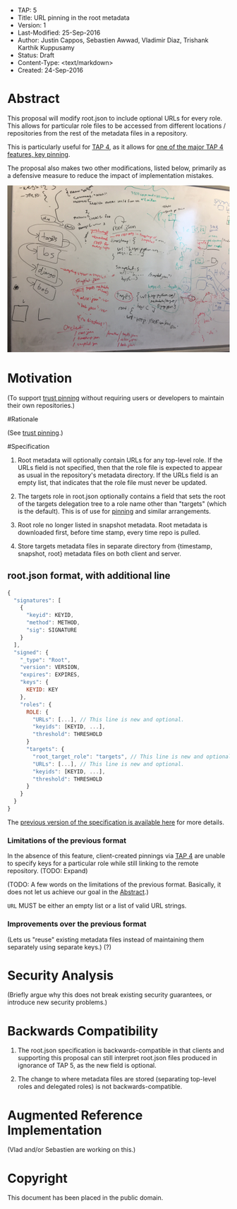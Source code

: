 * TAP: 5
* Title: URL pinning in the root metadata
* Version: 1
* Last-Modified: 25-Sep-2016
* Author: Justin Cappos, Sebastien Awwad, Vladimir Diaz,
          Trishank Karthik Kuppusamy
* Status: Draft
* Content-Type: <text/markdown>
* Created: 24-Sep-2016

# Abstract

This proposal will modify root.json to include optional URLs for every role.
This allows for particular role files to be accessed from different locations /
repositories from the rest of the metadata files in a repository.

This is particularly useful for [TAP 4](tap4.md), as it allows for [one of the major TAP 4 features, key pinning](tap4.md#feature-2-key-pinning).

The proposal also makes two other modifications, listed below, primarily as a defensive measure to reduce the impact of implementation mistakes.

![An example of URL pinning in the root metadata](tap5-1.jpg)

# Motivation

(To support [trust pinning](tap4.md) without requiring users or developers
to maintain their own repositories.)

#Rationale

(See [trust pinning](tap4.md).)

#Specification

1. Root metadata will optionally contain URLs for any top-level role. If the URLs field is not specified, then that the role file is expected to appear as usual in the repository's metadata directory. If the URLs field is an empty list, that indicates that the role file must never be updated.

2. The targets role in root.json optionally contains a field that sets the root of the targets delegation tree to a role name other than "targets" (which is the default). This is of use for [pinning](tap4.md) and similar arrangements.

3. Root role no longer listed in snapshot metadata. Root metadata is
downloaded first, before time stamp, every time repo is pulled.

4. Store targets metadata files in separate directory from {timestamp,
snapshot, root} metadata files on both client and server.


## root.json format, with additional line

```Javascript
{
  "signatures": [
    {
      "keyid": KEYID,
      "method": METHOD,
      "sig": SIGNATURE
    }
  ],
  "signed": {
    "_type": "Root",
    "version": VERSION,
    "expires": EXPIRES,
    "keys": {
      KEYID: KEY
    },
    "roles": {
      ROLE: {
        "URLs": [...], // This line is new and optional.
        "keyids": [KEYID, ...],
        "threshold": THRESHOLD
      }
      "targets": {
        "root_target_role": "targets", // This line is new and optional (default "targets")
        "URLs": [...], // This line is new and optional.
        "keyids": [KEYID, ...],
        "threshold": THRESHOLD
      }
    }
  }
}
```

The [previous version of the specification is available here](https://github.com/theupdateframework/tuf/blob/f57a0bb1a95579094a0324d4153f812a262d15e3/docs/tuf-spec.0.9.txt) for more details.

### Limitations of the previous format

In the absence of this feature, client-created pinnings via [TAP 4](tap4.md) are unable to specify keys for a particular role while still linking to the remote repository. (TODO: Expand)

(TODO: A few words on the limitations of the previous format.
Basically, it does not let us achieve our goal in the [Abstract](#abstract).)

```URL``` MUST be either an empty list or a list of valid URL strings.

### Improvements over the previous format

(Lets us "reuse" existing metadata files instead of maintaining
them separately using separate keys.) (?)

# Security Analysis

(Briefly argue why this does not break existing security guarantees, or
introduce new security problems.)

# Backwards Compatibility

1. The root.json specification is backwards-compatible in that clients and supporting this proposal can still interpret root.json files produced in ignorance of TAP 5, as the new field is optional.

3. The change to where metadata files are stored (separating top-level roles and delegated roles) is not backwards-compatible.

# Augmented Reference Implementation

(Vlad and/or Sebastien are working on this.)

# Copyright

This document has been placed in the public domain.
